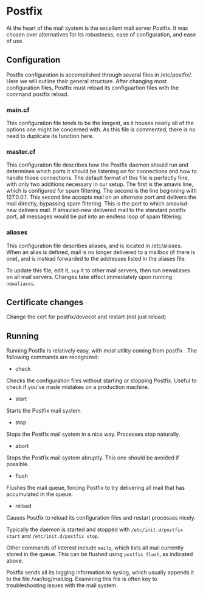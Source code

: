 # Postfix

At the heart of the mail system is the excellent mail server Postfix. It was chosen over alternatives for its robustness, ease of configuration, and ease of use.

## Configuration
Postfix configuration is accomplished through several files in /etc/postfix/. Here we will outline their general structure. After changing most configuration files, Postfix must reload its configuartion files with the command postfix reload.

### main.cf
This configuration file tends to be the longest, as it houses nearly all of the options one might be concerned with. As this file is commented, there is no need to duplicate its function here.

### master.cf
This configuration file describes how the Postfix daemon should run and determines which ports it should be listening on for connections and how to handle those connections. The default format of this file is perfectly fine, with only two additions necessary in our setup. The first is the amavis line, which is configured for spam filtering. The second is the line beginning with 127.0.0.1. This second line accepts mail on an alternate port and delivers the mail directly, bypassing spam filtering. This is the port to which amavisd-new delivers mail. If amavisd-new delivered mail to the standard postfix port, all messages would be put into an endless loop of spam filtering.

### aliases
This configuration file describes aliases, and is located in /etc/aliases. When an alias is defined, mail is no longer delivered to a mailbox (if there is one), and is instead forwarded to the addresses listed in the aliases file.

To update this file, edit it, `scp` it to other mail servers, then run newaliases on all mail servers. Changes take effect immediately upon running `newaliases`.

## Certificate changes
Change the cert for postfix/dovecot and restart (not just reload)

## Running
Running Postfix is relatively easy, with most utility coming from postfix <command>. The following commands are recognized:

* check

Checks the configuration files without starting or stopping Postfix. Useful to check if you've made mistakes on a production machine.

* start

Starts the Postfix mail system.

* stop

Stops the Postfix mail system in a nice way. Processes stop naturally.

* abort

Stops the Postfix mail system abruptly. This one should be avoided if possible.

* flush

Flushes the mail queue, forcing Postfix to try delivering all mail that has accumulated in the queue.

* reload

Causes Postfix to reload its configuration files and restart processes nicely.

Typically the daemon is started and stopped with `/etc/init.d/postfix start` and `/etc/init.d/postfix stop`.

Other commands of interest include `mailq`, which lists all mail currently stored in the queue. This can be flushed using `postfix flush`, as indicated above.

Postfix sends all its logging information to syslog, which usually appends it to the file /var/log/mail.log. Examining this file is often key to troubleshooting issues with the mail system.
